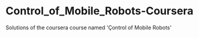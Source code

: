 # Control_of_Mobile_Robots-Coursera
Solutions of the coursera course named 'Çontrol of Mobile Robots'

